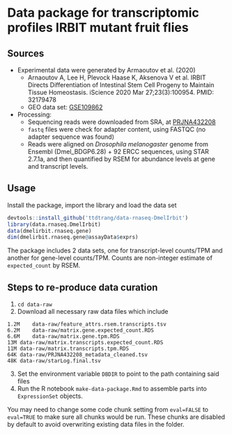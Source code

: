 # Data package for transcriptomic profiles IRBIT mutant fruit flies

## Sources

  * Experimental data were generated by Armaoutov et al. (2020)
    * Arnaoutov A, Lee H, Plevock Haase K, Aksenova V et al. IRBIT Directs Differentiation of Intestinal Stem Cell Progeny to Maintain Tissue Homeostasis. iScience 2020 Mar 27;23(3):100954. PMID: 32179478
    * GEO data set: [GSE109862](https://www.ncbi.nlm.nih.gov/geo/query/acc.cgi?acc=GSE109862)
  * Processing:
    * Sequencing reads were downloaded from SRA, at [PRJNA432208](https://www.ncbi.nlm.nih.gov/bioproject/?term=PRJNA432208)
    * `fastq` files were check for adapter content, using FASTQC (no adapter sequence was found)
    *  Reads were aligned on _Drosophila melanogaster_ genome from Ensembl (Dmel_BDGP6.28) + 92 ERCC sequences, using STAR 2.7.1a, and then quantified by RSEM for abundance levels at gene and transcript levels.
  
## Usage

Install the package, import the library and load the data set

```R
devtools::install_github('ttdtrang/data-rnaseq-DmelIrbit')
library(data.rnaseq.DmelIrbit)
data(dmelirbit.rnaseq.gene)
dim(dmelirbit.rnaseq.gene@assayData$exprs)
```

The package includes 2 data sets, one for transcript-level counts/TPM and another for gene-level counts/TPM. Counts are non-integer estimate of `expected_count` by RSEM.

## Steps to re-produce data curation

1. `cd data-raw`
2. Download all necessary raw data files which include
```
1.2M	data-raw/feature_attrs.rsem.transcripts.tsv
6.2M	data-raw/matrix.gene.expected_count.RDS
6.6M	data-raw/matrix.gene.tpm.RDS
13M	data-raw/matrix.transcripts.expected_count.RDS
11M	data-raw/matrix.transcripts.tpm.RDS
64K	data-raw/PRJNA432208_metadata_cleaned.tsv
48K	data-raw/starLog.final.tsv
```
3. Set the environment variable `DBDIR` to point to the path containing said files
4. Run the R notebook `make-data-package.Rmd` to assemble parts into `ExpressionSet` objects.

You may need to change some code chunk setting from `eval=FALSE` to `eval=TRUE` to make sure all chunks would be run. These chunks are disabled by default to avoid overwriting existing data files in the folder.
